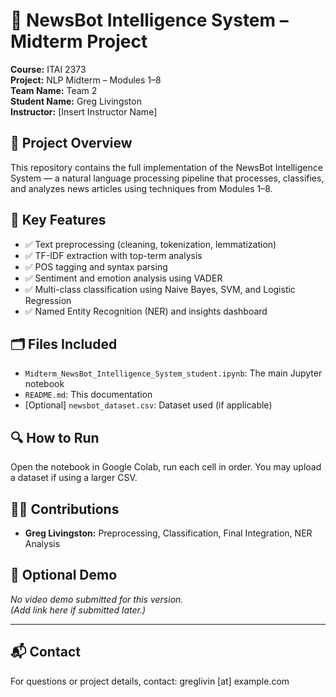 # 📰 NewsBot Intelligence System – Midterm Project
**Course:** ITAI 2373  
**Project:** NLP Midterm – Modules 1–8  
**Team Name:** Team 2  
**Student Name:** Greg Livingston  
**Instructor:** [Insert Instructor Name]

## 📂 Project Overview
This repository contains the full implementation of the NewsBot Intelligence System — a natural language processing pipeline that processes, classifies, and analyzes news articles using techniques from Modules 1–8.

## 🧠 Key Features
- ✅ Text preprocessing (cleaning, tokenization, lemmatization)
- ✅ TF-IDF extraction with top-term analysis
- ✅ POS tagging and syntax parsing
- ✅ Sentiment and emotion analysis using VADER
- ✅ Multi-class classification using Naive Bayes, SVM, and Logistic Regression
- ✅ Named Entity Recognition (NER) and insights dashboard

## 🗂 Files Included
- `Midterm_NewsBot_Intelligence_System_student.ipynb`: The main Jupyter notebook
- `README.md`: This documentation
- [Optional] `newsbot_dataset.csv`: Dataset used (if applicable)

## 🔍 How to Run
Open the notebook in Google Colab, run each cell in order. You may upload a dataset if using a larger CSV.

## 🧑‍💻 Contributions
- **Greg Livingston:** Preprocessing, Classification, Final Integration, NER Analysis

## 🎥 Optional Demo
_No video demo submitted for this version._  
*(Add link here if submitted later.)*

---

## 📬 Contact
For questions or project details, contact: greglivin [at] example.com
